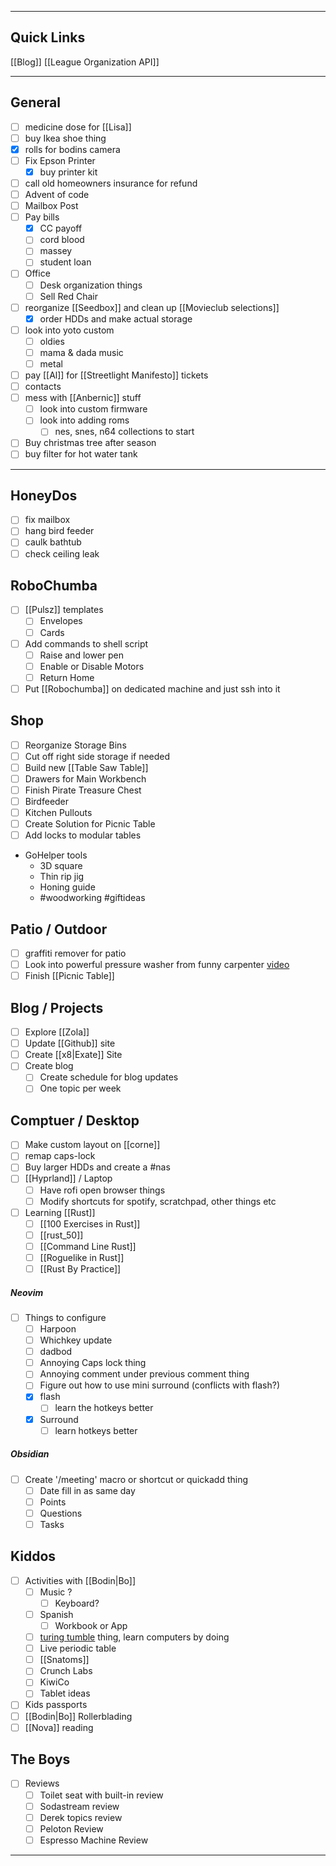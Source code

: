
---

## Quick Links

[[Blog]]
[[League Organization API]] 

---
## General

- [ ] medicine dose for [[Lisa]]
- [ ] buy Ikea shoe thing 
- [x] rolls for bodins camera 
- [ ] Fix Epson Printer
	- [x] buy printer kit
- [ ] call old homeowners insurance for refund
- [ ] Advent of code 
- [ ] Mailbox Post
- [ ] Pay bills
	- [x] CC payoff 
	- [ ] cord blood
	- [ ] massey
	- [ ] student loan
- [ ] Office
	- [ ] Desk organization things
	- [ ] Sell Red Chair
- [ ] reorganize [[Seedbox]] and clean up [[Movieclub selections]]
	- [x] order HDDs and make actual storage
- [ ] look into yoto custom 
	- [ ] oldies
	- [ ] mama & dada music
	- [ ] metal
- [ ] pay [[Al]] for [[Streetlight Manifesto]] tickets 
- [ ] contacts
- [ ] mess with [[Anbernic]] stuff  
	- [ ] look into custom firmware
	- [ ] look into adding roms 
		- [ ] nes, snes, n64 collections to start
- [ ] Buy christmas tree after season 
- [ ] buy filter for hot water tank

---

## HoneyDos
- [ ] fix mailbox
- [ ] hang bird feeder 
- [ ] caulk bathtub 
- [ ] check ceiling leak

## RoboChumba
- [ ] [[Pulsz]] templates
	- [ ] Envelopes
	- [ ] Cards
- [ ] Add commands to shell script
	- [ ] Raise and lower pen
	- [ ] Enable or Disable Motors
	- [ ] Return Home
- [ ] Put [[Robochumba]] on dedicated machine and just ssh into it
## Shop
- [ ] Reorganize Storage Bins
- [ ] Cut off right side storage if needed
- [ ] Build new [[Table Saw Table]]
- [ ] Drawers for Main Workbench
- [ ] Finish Pirate Treasure Chest
- [ ] Birdfeeder
- [ ] Kitchen Pullouts 
- [ ] Create Solution for Picnic Table
- [ ] Add locks to modular tables
- GoHelper tools
	- 3D square
	- Thin rip jig
	- Honing guide
	-  #woodworking #giftideas
## Patio / Outdoor
- [ ] graffiti remover for patio
- [ ] Look into powerful pressure washer from funny carpenter [video](https://youtu.be/1uxSc7z5op8?si=jWCol5TJ98pq0HoT)
- [ ] Finish [[Picnic Table]] 
## Blog / Projects
- [ ] Explore [[Zola]]
- [ ] Update [[Github]] site
- [ ] Create [[x8|Exate]] Site
- [ ] Create blog
	- [ ] Create schedule for blog updates
	- [ ] One topic per week
## Comptuer / Desktop 
- [ ] Make custom layout on [[corne]]
- [ ] remap caps-lock
- [ ] Buy larger HDDs and create a #nas
- [ ] [[Hyprland]] / Laptop 
	- [ ] Have rofi open browser things
	- [ ] Modify shortcuts for spotify, scratchpad, other things etc
- [ ] Learning [[Rust]]
	- [ ] [[100 Exercises in Rust]]
	- [ ] [[rust_50]]
	- [ ] [[Command Line Rust]]
	- [ ] [[Roguelike in Rust]]
	- [ ] [[Rust By Practice]] 
##### Neovim
- [ ] Things to configure
	- [ ] Harpoon 
	- [ ] Whichkey update
	- [ ] dadbod
	- [ ] Annoying Caps lock thing
	- [ ] Annoying comment under previous comment thing
	- [ ] Figure out  how to use mini surround (conflicts with flash?)
	- [x] flash
		- [ ] learn the hotkeys better
	- [x] Surround
		- [ ] learn hotkeys better 
##### Obsidian
- [ ] Create '/meeting' macro or shortcut or quickadd thing
	- [ ] Date fill in as same day
	- [ ] Points
	- [ ] Questions
	- [ ] Tasks
## Kiddos
- [ ] Activities with [[Bodin|Bo]]
	- [ ] Music ?
		- [ ] Keyboard?
	- [ ] Spanish
		- [ ] Workbook or App
	- [ ] [turing tumble](https://upperstory.com/turingtumble/)  thing, learn computers by doing
	- [ ] Live periodic table
	- [ ]  [[Snatoms]]
	- [ ] Crunch Labs
	- [ ] KiwiCo  
	- [ ] Tablet ideas
- [ ] Kids passports
- [ ] [[Bodin|Bo]] Rollerblading
- [ ] [[Nova]] reading
## The Boys
- [ ] Reviews
	- [ ] Toilet seat with built-in review
	- [ ] Sodastream review 
	- [ ] Derek topics review
	- [ ] Peloton Review
	- [ ] Espresso Machine Review

---
